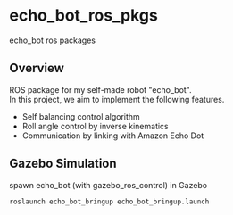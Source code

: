 # echo_bot_ros_pkgs

echo_bot ros packages

## Overview

ROS package for my self-made robot "echo_bot".  
In this project, we aim to implement the following features.  

- Self balancing control algorithm
- Roll angle control by inverse kinematics
- Communication by linking with Amazon Echo Dot

## Gazebo Simulation

spawn echo_bot (with gazebo_ros_control) in Gazebo

```
roslaunch echo_bot_bringup echo_bot_bringup.launch
```

